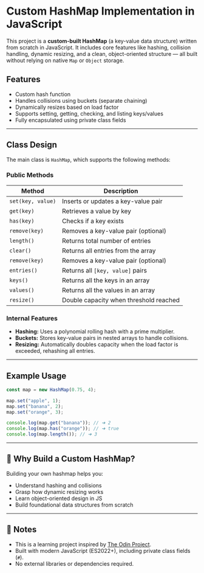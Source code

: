 # Custom HashMap Implementation in JavaScript

This project is a **custom-built HashMap** (a key-value data structure) written from scratch in JavaScript. It includes core features like hashing, collision handling, dynamic resizing, and a clean, object-oriented structure — all built without relying on native `Map` or `Object` storage.

## Features

- Custom hash function
- Handles collisions using buckets (separate chaining)
- Dynamically resizes based on load factor
- Supports setting, getting, checking, and listing keys/values
- Fully encapsulated using private class fields

---

## Class Design

The main class is `HashMap`, which supports the following methods:

### Public Methods

| Method            | Description                            |
| ----------------- | -------------------------------------- |
| `set(key, value)` | Inserts or updates a key-value pair    |
| `get(key)`        | Retrieves a value by key               |
| `has(key)`        | Checks if a key exists                 |
| `remove(key)`     | Removes a key-value pair (optional)    |
| `length()`        | Returns total number of entries        |
| `clear()`         | Returns all entries from the array     |
| `remove(key)`     | Removes a key-value pair (optional)    |
| `entries()`       | Returns all `[key, value]` pairs       |
| `keys()`          | Returns all the keys in an array       |
| `values()`        | Returns all the values in an array     |
| `resize()`        | Double capacity when threshold reached |

### Internal Features

- **Hashing:** Uses a polynomial rolling hash with a prime multiplier.
- **Buckets:** Stores key-value pairs in nested arrays to handle collisions.
- **Resizing:** Automatically doubles capacity when the load factor is exceeded, rehashing all entries.

---

## Example Usage

```js
const map = new HashMap(0.75, 4);

map.set("apple", 1);
map.set("banana", 2);
map.set("orange", 3);

console.log(map.get("banana")); // ➜ 2
console.log(map.has("orange")); // ➜ true
console.log(map.length()); // ➜ 3
```

---

## 🧪 Why Build a Custom HashMap?

Building your own hashmap helps you:

- Understand hashing and collisions
- Grasp how dynamic resizing works
- Learn object-oriented design in JS
- Build foundational data structures from scratch

---

## 📝 Notes

- This is a learning project inspired by [The Odin Project](https://www.theodinproject.com/).
- Built with modern JavaScript (ES2022+), including private class fields (`#`).
- No external libraries or dependencies required.
